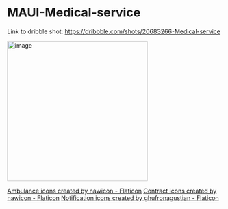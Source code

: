 # MAUI-Medical-service

Link to dribble shot: https://dribbble.com/shots/20683266-Medical-service

<img width="328" alt="image" src="https://user-images.githubusercontent.com/8330262/221355051-e06892b9-dae9-46eb-9af0-476fbe9e5c8b.png">


<a href="https://www.flaticon.com/free-icons/ambulance" title="ambulance icons">Ambulance icons created by nawicon - Flaticon</a>
<a href="https://www.flaticon.com/free-icons/contract" title="contract icons">Contract icons created by nawicon - Flaticon</a>
<a href="https://www.flaticon.com/free-icons/notification" title="notification icons">Notification icons created by ghufronagustian - Flaticon</a>

